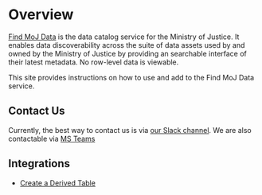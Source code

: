 # Overview

[Find MoJ Data](https://data-platform-find-moj-data-prod.apps.live.cloud-platform.service.justice.gov.uk/) is the data catalog service for the Ministry of Justice. It enables data discoverability across the suite of data assets used by and owned by the Ministry of Justice by providing an searchable interface of their latest metadata. No row-level data is viewable.

This site provides instructions on how to use and add to the Find MoJ Data service.

## Contact Us

Currently, the best way to contact us is via [our Slack channel](https://moj.enterprise.slack.com/archives/C06NPM2200N).
We are also contactable via [MS Teams](https://teams.microsoft.com/l/channel/19%3Abb91d2a728a54472a41629ee6f2908ea%40thread.tacv2/Ask%20Data%20Catalogue?groupId=f6c3cb3b-591c-4e47-9997-25b6dc9bf5b6&tenantId=c6874728-71e6-41fe-a9e1-2e8c36776ad8)

## Integrations

- [Create a Derived Table](data/cadet-registration/index.html)
